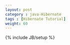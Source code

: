 ```yaml
---
layout: post
category : java-Hibernate
tags : [Hibernate Tutorial]
weight: 60
---
```


{% include JB/setup %}
